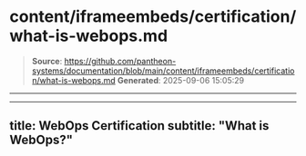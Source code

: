 # content/iframeembeds/certification/what-is-webops.md

> **Source**: https://github.com/pantheon-systems/documentation/blob/main/content/iframeembeds/certification/what-is-webops.md
> **Generated**: 2025-09-06 15:05:29

---

---
title: WebOps Certification
subtitle: "What is WebOps?"
---

<Partial file="certification-guide/what-is-webops.md" />
